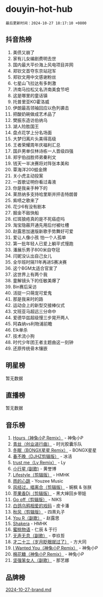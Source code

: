 # douyin-hot-hub

`最后更新时间：2024-10-27 18:17:10 +0800`

## 抖音热榜

1. 美债又崩了
1. 家有儿女编剧费明去世
1. 国内最大平价海上风电项目并网
1. 郑钦文首夺东京站冠军
1. 郑钦文用中文感谢粉丝
1. 七星山飞拉达有多刺激
1. 济南马拉松又名济南美食节吧
1. 这是哪里的童话镇
1. 托普里亚KO霍洛威
1. 伊朗最高领袖回应以色列袭击
1. 把酸奶碗做成艺术品了
1. 樊振东造访伯纳乌
1. 湖人险胜国王
1. 盘点花学上分名场面
1. 大梦归离片头美得高级
1. 王者荣耀周年庆福利汇总
1. 国乒男单仅林诗栋一人晋级四强
1. 郑宇伯战胜师弟秦利文
1. 钱天一半决赛将对阵张本美和
1. 覃海洋200蛙金牌
1. 关小虎主动投案
1. 一首歌证明你看过毒液
1. 你是我亲手种下的
1. 莱昂纳多支持哈里斯并抨击特朗普
1. 紫啧之歌来了
1. 花少6有没有剧本
1. 掘金不敌快船
1. 红斑狼疮真的是不死癌症吗
1. 淘宝隐蔽开通先用后付被吐槽
1. 赵露思加速版新歌手势舞好可爱
1. 爱让人像小孩 怕一个人孤单
1. 第一批年轻人已爱上躺平式慢跑
1. 潘展乐男子800米自夺冠
1. 闫妮没认出自己女儿
1. 全华班时隔11年再进S赛决赛
1. 这个BGM太适合官宣了
1. 这世界上有两个我
1. 童解镜头下的任敏美爆了
1. Bin赛后采访
1. 活捉一只萌宠可爱鬼
1. 那是我来时的路
1. 运动会上的新型交接棒仪式
1. 文班亚马超远三分命中
1. 爱德华兹超级慢三步晃开两人
1. 阿森纳vs利物浦前瞻
1. Elk单杀
1. 技术流小狗
1. 时代少年团王者主题曲这一刻钟
1. 还原传统骨木镶嵌

## 明星榜

暂无数据

## 直播榜

暂无数据

## 音乐榜

1. [Hours（神兔小P Remix）](https://sf5-hl-cdn-tos.douyinstatic.com/obj/tos-cn-ve-2774/oUXHUn2Ui2yeCiTUvQNIdgAycsCBBCBytMlfZw) - 神兔小P
1. [青丝（创业进行曲）](https://sf3-cdn-tos.douyinstatic.com/obj/tos-cn-ve-2774/ooYARJB5iBRNhCOkDsS3BAKW91CIMoQfwzwKLi) - 时光胶囊乐队
1. [冬眠（BONGX星星 Remix）](https://sf6-cdn-tos.douyinstatic.com/obj/tos-cn-ve-2774/oMCfFFoE3LwQ7agAgOIG4ieExqkeAsxNBEkLdz) - BONGX星星
1. [春不晚（DJHZ剪辑版）](https://sf5-hl-cdn-tos.douyinstatic.com/obj/tos-cn-ve-2774/osEZa7YZ6wNo9QDABgfGFaCQKRQTNafsBJDnKt) - 冰洁
1. [trust me（Ly Remix）](https://sf3-cdn-tos.douyinstatic.com/obj/tos-cn-ve-2774/oUo1M8fz5AfmMSExABQQKFE0eCMWgsiccfqrMA) - Ly
1. [小行星 (副歌)](https://sf3-cdn-tos.douyinstatic.com/obj/tos-cn-ve-2774/oArWEvgkJwVsB0KMIw6iBsAoHAciIjJqzWeTQr) - 黄誉博
1. [Lifestyle（剪辑版）](https://sf5-hl-cdn-tos.douyinstatic.com/obj/tos-cn-ve-2774/owfqGgjwG3V5lCLaAIezFMeg3LtuKNBaZKgzPV) - HMHK
1. [雨的心跳](https://sf5-hl-cdn-tos.douyinstatic.com/obj/tos-cn-ve-2774/o0vI5NZuiJgxWIQQFhXO0RTrsiIAsBSiMIECz) - Youzee Music
1. [风经过，唱离合（剪辑版）](https://sf6-cdn-tos.douyinstatic.com/obj/tos-cn-ve-2774/okllg5DG2MmUF3aiiDfBZx6ZLvfwOTtbCEAHyI) - 婉枫 & 张朕
1. [苹果香Dj（剪辑版）](https://sf3-cdn-tos.douyinstatic.com/obj/tos-cn-ve-2774/oEeIEQbYGAOspCTRAIeYF4Ok8LgZ8NBaRe4ztR) - 黑大婶回乡带娃
1. [Go off（剪辑版）](https://sf5-hl-cdn-tos.douyinstatic.com/obj/tos-cn-ve-2774/oYLJZTCGnIQBt2BsMBCFksOEMnDQesCr2gfZ7N) - NIKS
1. [白鸽乌鸦相爱的戏码](https://sf5-hl-cdn-tos.douyinstatic.com/obj/tos-cn-ve-2774/oMVVEf6eDAOmFtNtCsEqKpIorBDM8Nkg6TZRqC) - 皮卡潘
1. [秋风（剪辑版）](https://sf5-hl-cdn-tos.douyinstatic.com/obj/tos-cn-ve-2774/ocGaU84LfAfzMd2wbXdQFpCGhBiXg82JNMRRie) - 四熹丸子
1. [You R（副歌）](https://sf3-cdn-tos.douyinstatic.com/obj/tos-cn-ve-2774/oc0MZn9aEfLkCFLIxKQQcgBjS9mBBuDttYPfZ1) - 赵露思
1. [Shakera](https://sf5-hl-cdn-tos.douyinstatic.com/obj/tos-cn-ve-2774/ocKtEBgQ8FiQCBDf3nj9Z9gEGEQ4fAZDYEocLY) - HMHK
1. [蜜桃物语](https://sf3-cdn-tos.douyinstatic.com/obj/tos-cn-ve-2774/oIhOSCZtIACtYU4XQkngiW9kCBfVD1Fz9IYeqL) - 仁辰 & 于行
1. [无声无息（副歌）](https://sf5-hl-cdn-tos.douyinstatic.com/obj/tos-cn-ve-2774/osmzBBdYMBoz2NHW7AYiZEErnITswCiYzuA3Nf) - 李玖哲
1. [才二十三（岁月眨眼就过了）](https://sf5-hl-cdn-tos.douyinstatic.com/obj/tos-cn-ve-2774/oYAvkTrUXEBMWYUbL3nl8i01MJ5skiIZASC2H) - 方大同
1. [I Wanted You（神兔小P Remix）](https://sf3-cdn-tos.douyinstatic.com/obj/tos-cn-ve-2774/o4CAubmDQdZeEkstFnCvKIMDag8D2BSBOjfNuh) - 神兔小P
1. [棉花糖（神兔小P Remix）](https://sf5-hl-cdn-tos.douyinstatic.com/obj/tos-cn-ve-2774/o0pEDf1GaEfEYJ1FbgOAFCITQ1zeFD3kgBWGcG) - 神兔小P
1. [坚强笨女人（副歌）](https://sf3-cdn-tos.douyinstatic.com/obj/tos-cn-ve-2774/ospNInQiZvGWyBVg5zkNsAMct5uJIg1CrZiPL) - 那艺娜

## 品牌榜

[2024-10-27-brand.md](2024-10-27-brand.md)
